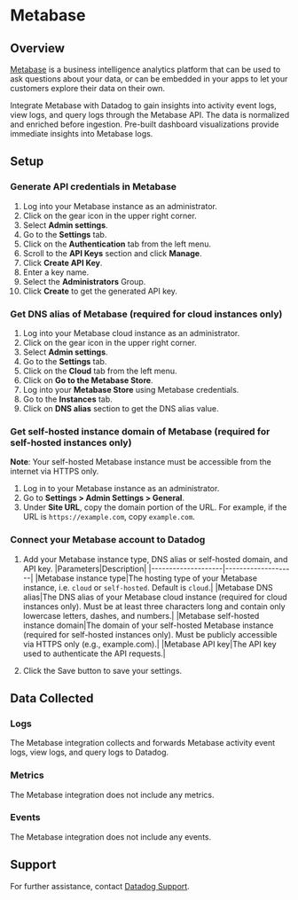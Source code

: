 # Metabase

## Overview

[Metabase][1] is a business intelligence analytics platform that can be used to ask questions about your data, or can be embedded in your apps to let your customers explore their data on their own.

Integrate Metabase with Datadog to gain insights into activity event logs, view logs, and query logs through the Metabase API. The data is normalized and enriched before ingestion. Pre-built dashboard visualizations provide immediate insights into Metabase logs.

## Setup

### Generate API credentials in Metabase

1. Log into your Metabase instance as an administrator.
2. Click on the gear icon in the upper right corner.
3. Select **Admin settings**.
4. Go to the **Settings** tab.
5. Click on the **Authentication** tab from the left menu.
6. Scroll to the **API Keys** section and click **Manage**.
7. Click **Create API Key**.
8. Enter a key name.
9. Select the **Administrators** Group.
10. Click **Create** to get the generated API key.

### Get DNS alias of Metabase (required for cloud instances only)

1. Log into your Metabase cloud instance as an administrator.
2. Click on the gear icon in the upper right corner.
3. Select **Admin settings**.
4. Go to the **Settings** tab.
5. Click on the **Cloud** tab from the left menu.
6. Click on **Go to the Metabase Store**.
7. Log into your **Metabase Store** using Metabase credentials.
8. Go to the **Instances** tab.
9. Click on **DNS alias** section to get the DNS alias value.

### Get self-hosted instance domain of Metabase (required for self-hosted instances only)

**Note**: Your self-hosted Metabase instance must be accessible from the internet via HTTPS only.
1. Log in to your Metabase instance as an administrator.
2. Go to **Settings > Admin Settings > General**.
3. Under **Site URL**, copy the domain portion of the URL. For example, if the URL is `https://example.com`, copy `example.com`.

### Connect your Metabase account to Datadog

1. Add your Metabase instance type, DNS alias or self-hosted domain, and API key.
    |Parameters|Description|
    |--------------------|--------------------|
    |Metabase instance type|The hosting type of your Metabase instance, i.e. `cloud` or `self-hosted`. Default is `cloud`.|
    |Metabase DNS alias|The DNS alias of your Metabase cloud instance (required for cloud instances only). Must be at least three characters long and contain only lowercase letters, dashes, and numbers.|
    |Metabase self-hosted instance domain|The domain of your self-hosted Metabase instance (required for self-hosted instances only). Must be publicly accessible via HTTPS only (e.g., example.com).|
    |Metabase API key|The API key used to authenticate the API requests.|

2. Click the Save button to save your settings.


## Data Collected

### Logs

The Metabase integration collects and forwards Metabase activity event logs, view logs, and query logs to Datadog.

### Metrics

The Metabase integration does not include any metrics.

### Events

The Metabase integration does not include any events.

## Support

For further assistance, contact [Datadog Support][2].

[1]: https://www.metabase.com/
[2]: https://docs.datadoghq.com/help/
